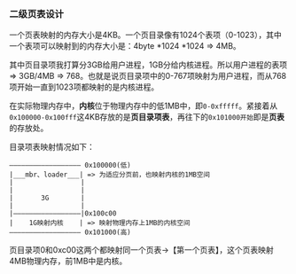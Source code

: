 ### 二级页表设计

一个页表映射的内存大小是4KB。一个页目录像有1024个表项（0-1023），其中一个表项可以映射到的内存大小是：4byte *1024 *1024 => 4MB。

其中页目录项我打算分3GB给用户进程，1GB分给内核进程。所以用户进程的表项=> 3GB/4MB => 768。也就是说页目录项中的0-767项映射为用户进程，而从768项开始一直到1023项都映射的是内核进程。

在实际物理内存中，**内核**位于物理内存中的低1MB中，即`0-0xfffff`。紧接着从`0x100000-0x100fff`这4KB存放的是**页目录项表**，再往下的`0x101000开始`即是**页表**的存放处。



目录项表映射情况如下：

```
—————————————————— 0x100000(低)
|___mbr、loader___| => 为适应分页前，也映射内核的1MB空间
|		 		  |
|		 		  |
|		3G	      |	
|				  |
|—————————————————|0x100c00
|    1G映射内核    | => 映射物理内存上1MB的内核空间
—————————————————— 0x101000(高)
```
页目录项0和0xc00这两个都映射同一个页表->【第一个页表】，这个页表映射4MB物理内存，前1MB中是内核。
